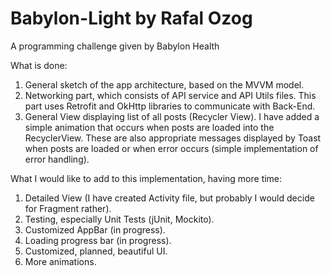 # Babylon-Light by Rafal Ozog

A programming challenge given by Babylon Health

What is done:

1. General sketch of the app architecture, based on the MVVM model.
2. Networking part, which consists of API service and API Utils files. This part uses Retrofit and OkHttp libraries to communicate with Back-End.
3. General View displaying list of all posts (Recycler View). I have added a simple animation that occurs when posts are loaded into the RecyclerView.
These are also appropriate messages displayed by Toast when posts are loaded or when error occurs (simple implementation of error handling).

What I would like to add to this implementation, having more time:

1. Detailed View (I have created Activity file, but probably I would decide for Fragment rather).
2. Testing, especially Unit Tests (jUnit, Mockito).
3. Customized AppBar (in progress).
4. Loading progress bar (in progress).
5. Customized, planned, beautiful UI.
6. More animations.
